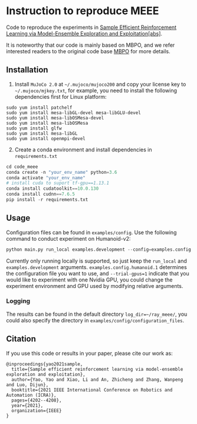 # Instruction to reproduce MEEE

Code to reproduce the experiments in [Sample Efficient Reinforcement Learning via Model-Ensemble Exploration and Exploitation](https://arxiv.org/pdf/2107.01825.pdf)[[abs]](https://arxiv.org/abs/2107.01825). 

It is noteworthy that our code is mainly based on MBPO, and we refer interested readers to the original code base [MBPO](https://github.com/JannerM/mbpo) for more details.

## Installation

1. Install `MuJoCo 2.0` at `~/.mujoco/mujoco200` and copy your license key to `~/.mujoco/mjkey.txt`, for example, you need to install the following 
dependencies first for Linux platform:
```
sudo yum install patchelf
sudo yum install mesa-libGL-devel mesa-libGLU-devel
sudo yum install mesa-libOSMesa-devel
sudo yum install mesa-libOSMesa
sudo yum install glfw
sudo yum install mesa-libGL
sudo yum install openmpi-devel
```
2. Create a conda environment and install dependencies in `requirements.txt`
```python
cd code_meee
conda create -n "your_env_name" python=3.6
conda activate "your_env_name"
# install cuda to suport tf-gpu==1.13.1
conda install cudatoolkit==10.0.130 
conda install cudnn==7.6.5
pip install -r requirements.txt
```

## Usage

Configuration files can be found in `examples/config`. Use the following command to conduct experiment on Humanoid-v2:
```python
python main.py run_local examples.development --config=examples.config.humanoid.1 --trial-gpus=1
```
Currently only running locally is supported, so just keep the `run_local` and `examples.development` arguments. `examples.config.humanoid.1` determines the configuration file you want to use, and `--trial-gpus=1` indicate that you would like to experiment with one Nvidia GPU, you could change the experiment environment and GPU used by modifying relative arguments. 

### Logging

The results can be found in the default directory `log_dir=~/ray_meee/`, you could also specify the directory in `examples/config/configuration_files`.

## Citation

If you use this code or results in your paper, please cite our work as:

```
@inproceedings{yao2021sample,
  title={Sample efficient reinforcement learning via model-ensemble exploration and exploitation},
  author={Yao, Yao and Xiao, Li and An, Zhicheng and Zhang, Wanpeng and Luo, Dijun},
  booktitle={2021 IEEE International Conference on Robotics and Automation (ICRA)},
  pages={4202--4208},
  year={2021},
  organization={IEEE}
}
```
